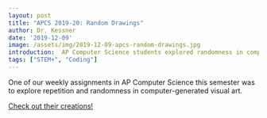 ```yaml
---
layout: post
title: "APCS 2019-20: Random Drawings"
author: Dr. Kessner
date: '2019-12-09'
image: /assets/img/2019-12-09-apcs-random-drawings.jpg
introduction:  AP Computer Science students explored randomness in computer graphics
tags: ["STEM+", "Coding"]
---
```


One of our weekly assignments in AP Computer Science this semester was to 
explore repetition and randomness in computer-generated visual art.

[Check out their creations!](https://photos.app.goo.gl/YYYuvjzbxMGv2PfC8)

